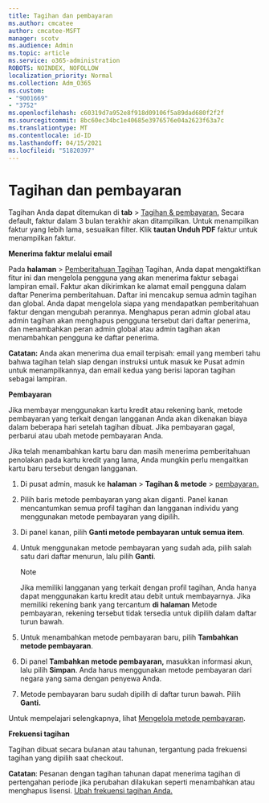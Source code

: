 ```yaml
---
title: Tagihan dan pembayaran
ms.author: cmcatee
author: cmcatee-MSFT
manager: scotv
ms.audience: Admin
ms.topic: article
ms.service: o365-administration
ROBOTS: NOINDEX, NOFOLLOW
localization_priority: Normal
ms.collection: Adm_O365
ms.custom:
- "9001669"
- "3752"
ms.openlocfilehash: c60319d7a952e8f918d09106f5a89dad680f2f2f
ms.sourcegitcommit: 8bc60ec34bc1e40685e3976576e04a2623f63a7c
ms.translationtype: MT
ms.contentlocale: id-ID
ms.lasthandoff: 04/15/2021
ms.locfileid: "51820397"
---
```

# <a name="billing-and-payment"></a>Tagihan dan pembayaran

Tagihan Anda dapat ditemukan di **tab**  >  [Tagihan & pembayaran.](https://go.microsoft.com/fwlink/p/?linkid=848039)  Secara default, faktur dalam 3 bulan terakhir akan ditampilkan.  Untuk menampilkan faktur yang lebih lama, sesuaikan filter.  Klik **tautan Unduh PDF** faktur untuk menampilkan faktur.

**Menerima faktur melalui email**

Pada **halaman**  >  [Pemberitahuan Tagihan](https://go.microsoft.com/fwlink/p/?linkid=853212) Tagihan, Anda  dapat mengaktifkan fitur ini dan mengelola pengguna yang akan menerima faktur sebagai lampiran email. Faktur akan dikirimkan ke alamat email pengguna dalam daftar Penerima pemberitahuan. Daftar ini mencakup semua admin tagihan dan global.  Anda dapat mengelola siapa yang mendapatkan pemberitahuan faktur dengan mengubah perannya.  Menghapus peran admin global atau admin tagihan akan menghapus pengguna tersebut dari daftar penerima, dan menambahkan peran admin global atau admin tagihan akan menambahkan pengguna ke daftar penerima.

**Catatan:** Anda akan menerima dua email terpisah: email yang memberi tahu bahwa tagihan telah siap dengan instruksi untuk masuk ke Pusat admin untuk menampilkannya, dan email kedua yang berisi laporan tagihan sebagai lampiran.

**Pembayaran**

Jika membayar menggunakan kartu kredit atau rekening bank, metode pembayaran yang terkait dengan langganan Anda akan dikenakan biaya dalam beberapa hari setelah tagihan dibuat. Jika pembayaran gagal, perbarui atau ubah metode pembayaran Anda.

Jika telah menambahkan kartu baru dan masih menerima pemberitahuan penolakan pada kartu kredit yang lama, Anda mungkin perlu mengaitkan kartu baru tersebut dengan langganan.

1. Di pusat admin, masuk ke **halaman**  >  **Tagihan & metode**  >  [pembayaran.](https://go.microsoft.com/fwlink/p/?linkid=2018806)

2. Pilih baris metode pembayaran yang akan diganti. Panel kanan mencantumkan semua profil tagihan dan langganan individu yang menggunakan metode pembayaran yang dipilih.

3. Di panel kanan, pilih **Ganti metode pembayaran untuk semua item**.

4. Untuk menggunakan metode pembayaran yang sudah ada, pilih salah satu dari daftar menurun, lalu pilih **Ganti**.

    > [!NOTE]
    > Jika memiliki langganan yang terkait dengan profil tagihan, Anda hanya dapat menggunakan kartu kredit atau debit untuk membayarnya. Jika memiliki rekening bank yang tercantum **di halaman** Metode pembayaran, rekening tersebut tidak tersedia untuk dipilih dalam daftar turun bawah.

5. Untuk menambahkan metode pembayaran baru, pilih **Tambahkan metode pembayaran**.

6. Di panel **Tambahkan metode pembayaran,** masukkan informasi akun, lalu pilih **Simpan**. Anda harus menggunakan metode pembayaran dari negara yang sama dengan penyewa Anda.

7. Metode pembayaran baru sudah dipilih di daftar turun bawah. Pilih **Ganti.**

Untuk mempelajari selengkapnya, lihat [Mengelola metode pembayaran](https://docs.microsoft.com/microsoft-365/commerce/billing-and-payments/manage-payment-methods).

**Frekuensi tagihan**

Tagihan dibuat secara bulanan atau tahunan, tergantung pada frekuensi tagihan yang dipilih saat checkout.  

**Catatan**: Pesanan dengan tagihan tahunan dapat menerima tagihan di pertengahan periode jika perubahan dilakukan seperti menambahkan atau menghapus lisensi. [Ubah frekuensi tagihan Anda.](https://docs.microsoft.com/microsoft-365/commerce/billing-and-payments/change-payment-frequency)
